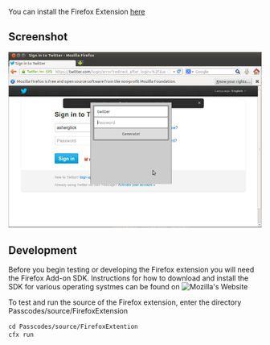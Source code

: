 You can install the Firefox Extension 
[here](https://addons.mozilla.org/en-US/firefox/addon/passcodes)

Screenshot
----------

![Screenshot](screenshot.png)


Development
-----------

Before you begin testing or developing the Firefox extension you will need the Firefox Add-on SDK. Instructions for how to download and install the SDK for various operating systmes can be found on ![Mozilla's Website](https://developer.mozilla.org/en-US/Add-ons/SDK/Tutorials/Installation) 

To test and run the source of the Firefox extension, enter the directory Passcodes/source/FirefoxExtension

	cd Passcodes/source/FirefoxExtention
    cfx run


